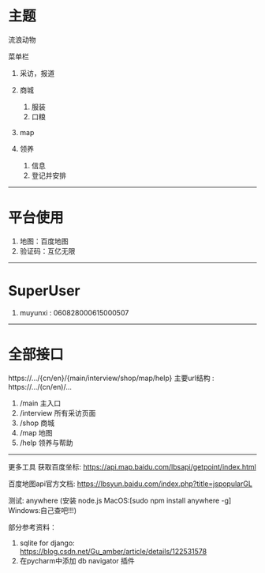 # 主题
流浪动物

菜单栏
1. 采访，报道
2. 商城
   1. 服装
   2. 口粮

3. map
4. 领养
   1. 信息
   2. 登记并安排

---

# 平台使用
1. 地图：百度地图
2. 验证码：互亿无限

---

# SuperUser
1. muyunxi : 060828000615000507

---

# 全部接口
https://.../{cn/en}/{main/interview/shop/map/help}
主要url结构 : https://.../(cn/en)/...
1. /main 主入口
2. /interview 所有采访页面
3. /shop 商城
4. /map 地图
5. /help 领养与帮助

---

更多工具
获取百度坐标: https://api.map.baidu.com/lbsapi/getpoint/index.html

百度地图api官方文档: https://lbsyun.baidu.com/index.php?title=jspopularGL

测试: anywhere (安装 node.js MacOS:[sudo npm install anywhere -g] Windows:自己查吧!!!)

部分参考资料：
1. sqlite for django: https://blog.csdn.net/Gu_amber/article/details/122531578
2. 在pycharm中添加 db navigator 插件
